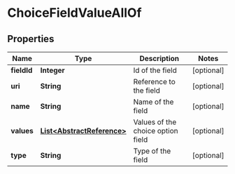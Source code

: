 

# ChoiceFieldValueAllOf

## Properties

Name | Type | Description | Notes
------------ | ------------- | ------------- | -------------
**fieldId** | **Integer** | Id of the field |  [optional]
**uri** | **String** | Reference to the field |  [optional]
**name** | **String** | Name of the field |  [optional]
**values** | [**List&lt;AbstractReference&gt;**](AbstractReference.md) | Values of the choice option field |  [optional]
**type** | **String** | Type of the field |  [optional]



